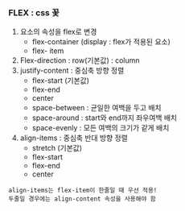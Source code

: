 ### FLEX : css 꽃

1. 요소의 속성을 flex로 변경
   - flex-container (display : flex가 적용된 요소)
   - flex- item
2. Flex-direction : row(기본값) : column
3. justify-content : 중심축 방향 정렬 
   - flex-start (기본값)
   - flex-end
   - center
   - space-between : 균일한 여백을 두고 배치
   - space-around : start와 end까지 좌우여백 배치
   - space-evenly : 모든 여백의 크기가 같게 배치
4. align-items : 중심축 반대 방향 정렬
    - stretch (기본값)
    - flex-start
    - flex-end
    - center
~~~
align-items는 flex-item이 한줄일 때 우선 적용!
두줄일 경우에는 align-content 속성을 사용해야 함
~~~